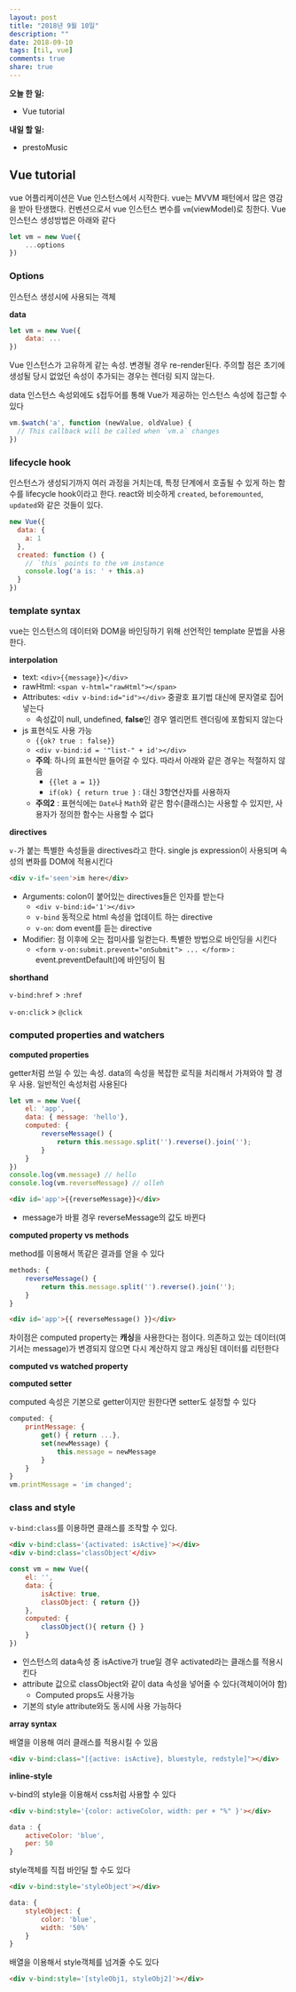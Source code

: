 ```yaml
---
layout: post
title: "2018년 9월 10일"
description: ""
date: 2018-09-10
tags: [til, vue]
comments: true
share: true
---
```


**오늘 한 일:**

* Vue tutorial

**내일 할 일:**

* prestoMusic

## Vue tutorial

vue 어플리케이션은 Vue 인스턴스에서 시작한다. vue는 MVVM 패턴에서 많은 영감을 받아 탄생했다. 컨벤션으로서 vue 인스턴스 변수를 `vm`(viewModel)로 칭한다. Vue 인스턴스 생성방법은 아래와 같다

```js
let vm = new Vue({
    ...options
})
```

### Options

인스턴스 생성시에 사용되는 객체

**data**

```js
let vm = new Vue({
    data: ...
})
```

Vue 인스턴스가 고유하게 같는 속성. 변경될 경우 re-render된다. 주의할 점은 초기에 생성될 당시 없었던 속성이 추가되는 경우는 렌더링 되지 않는다.

data 인스턴스 속성외에도 `$`접두어를 통해 Vue가 제공하는 인스턴스 속성에 접근할 수 있다

```js
vm.$watch('a', function (newValue, oldValue) {
  // This callback will be called when `vm.a` changes
})
```

### lifecycle hook

인스턴스가 생성되기까지 여러 과정을 거치는데, 특정 단계에서 호출될 수 있게 하는 함수를 lifecycle hook이라고 한다. react와 비슷하게 `created`, `beforemounted`, `updated`와 같은 것들이 있다.

```js
new Vue({
  data: {
    a: 1
  },
  created: function () {
    // `this` points to the vm instance
    console.log('a is: ' + this.a)
  }
})
```

### template syntax

vue는 인스턴스의 데이터와 DOM을 바인딩하기 위해 선언적인 template 문법을 사용한다.

**interpolation**

* text: `<div>{{message}}</div>`
* rawHtml: `<span v-html="rawHtml"></span>`
* Attributes: `<div v-bind:id="id"></div>` 중괄호 표기법 대신에 문자열로 집어 넣는다
  * 속성값이 null, undefined, **false**인 경우 엘리먼트 렌더링에 포함되지 않는다
* js 표현식도 사용 가능
  * `{{ok? true : false}}`
  * `<div v-bind:id = '"list-" + id'></div>`
  * **주의**: 하나의 표현식만 들어갈 수 있다. 따라서 아래와 같은 경우는 적절하지 않음
    * `{{let a = 1}}`
    * `if(ok) { return true }` : 대신 3항연산자를 사용하자
  * **주의2** : 표현식에는 `Date`나 `Math`와 같은 함수(클래스)는 사용할 수 있지만, 사용자가 정의한 함수는 사용할 수 없다

**directives**

`v-`가 붙는 특별한 속성들을 directives라고 한다. single js expression이 사용되며 속성의 변화를 DOM에 적용시킨다

```html
<div v-if='seen'>im here</div>
```

* Arguments: colon이 붙어있는 directives들은 인자를 받는다
  * `<div v-bind:id='1'></div>`
  * `v-bind` 동적으로 html 속성을 업데이트 하는 directive
  * `v-on`: dom event를 듣는 directive
* Modifier: 점 이후에 오는 접미사를 일컫는다. 특별한 방법으로 바인딩을 시킨다
  * `<form v-on:submit.prevent="onSubmit"> ... </form>` : event.preventDefault()에 바인딩이 됨

**shorthand**

`v-bind:href` > `:href`

`v-on:click` > `@click`

### computed properties and watchers

**computed properties**

getter처럼 쓰일 수 있는 속성. data의 속성을 복잡한 로직을 처리해서 가져와야 할 경우 사용. 일반적인 속성처럼 사용된다

```js
let vm = new Vue({
    el: 'app',
    data: { message: 'hello'},
    computed: {
        reverseMessage() {
            return this.message.split('').reverse().join('');
        }
    }
})
console.log(vm.message) // hello
console.log(vm.reverseMessage) // olleh
```

```html
<div id='app'>{{reverseMessage}}</div>
```

* message가 바뀔 경우 reverseMessage의 값도 바뀐다

**computed property vs methods**

method를 이용해서 똑같은 결과를 얻을 수 있다

```js
methods: {
	reverseMessage() {
		return this.message.split('').reverse().join('');
    }    
}
```

```html
<div id='app'>{{ reverseMessage() }}</div>
```

차이점은 computed property는 **캐싱**을 사용한다는 점이다. 의존하고 있는 데이터(여기서는 message)가 변경되지 않으면 다시 계산하지 않고 캐싱된 데이터를 리턴한다

**computed vs watched property**

**computed setter**

computed 속성은 기본으로 getter이지만 원한다면 setter도 설정할 수 있다

```js
computed: {
    printMessage: {
        get() { return ...},
        set(newMessage) {
            this.message = newMessage
        }
    }
}
vm.printMessage = 'im changed';
```

### class and style

`v-bind:class`를 이용하면 클래스를 조작할 수 있다.

```html
<div v-bind:class='{activated: isActive}'></div>
<div v-bind:class='classObject'</div>
```

```js
const vm = new Vue({
    el: '',
    data: {
        isActive: true,
        classObject: { return {}}
    },
    computed: {
        classObject(){ return {} }
    }
})
```

* 인스턴스의 data속성 중 isActive가 true일 경우 activated라는 클래스를 적용시킨다
* attribute 값으로 classObject와 같이 data 속성을 넣어줄 수 있다(객체이어야 함)
  * Computed props도 사용가능
* 기본의 style attribute와도 동시에 사용 가능하다

**array syntax**

배열을 이용해 여러 클래스를 적용시킬 수 있음

```html
<div v-bind:class="[{active: isActive}, bluestyle, redstyle]"></div>
```

**inline-style**

v-bind의 style을 이용해서 css처럼 사용할 수 있다

```html
<div v-bind:style='{color: activeColor, width: per + "%" }'></div>
```

```js
data : {
    activeColor: 'blue',
    per: 50
}
```

style객체를 직접 바인딜 할 수도 있다

```html
<div v-bind:style='styleObject'></div>
```

```js
data: {
    styleObject: {
        color: 'blue',
        width: '50%'
    }
}
```

배열을 이용해서 style객체를 넘겨줄 수도 있다

```html
<div v-bind:style='[styleObj1, styleObj2]'></div>
```